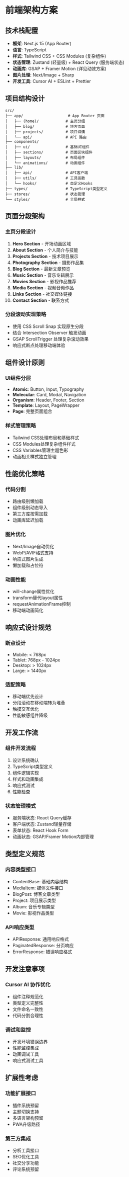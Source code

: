 # 前端架构方案

## 技术栈配置
- **框架**: Next.js 15 (App Router)
- **语言**: TypeScript
- **样式**: Tailwind CSS + CSS Modules (复杂组件)
- **状态管理**: Zustand (轻量级) + React Query (服务端状态)
- **动画库**: GSAP + Framer Motion (详见动效方案)
- **图片处理**: Next/Image + Sharp
- **开发工具**: Cursor AI + ESLint + Prettier

## 项目结构设计

```
src/
├── app/                    # App Router 页面
│   ├── (home)/            # 主页分组
│   ├── blog/              # 博客页面
│   ├── projects/          # 项目详情
│   └── api/               # API 路由
├── components/
│   ├── ui/                # 基础UI组件
│   ├── sections/          # 页面区块组件
│   ├── layouts/           # 布局组件
│   └── animations/        # 动画组件
├── lib/
│   ├── api/               # API客户端
│   ├── utils/             # 工具函数
│   └── hooks/             # 自定义Hooks
├── types/                 # TypeScript类型定义
├── stores/                # 状态管理
└── styles/                # 全局样式
```

## 页面分段架构

### 主页分段设计
1. **Hero Section** - 开场动画区域
2. **About Section** - 个人简介与技能
3. **Projects Section** - 技术项目展示
4. **Photography Section** - 摄影作品集
5. **Blog Section** - 最新文章预览
6. **Music Section** - 音乐专辑展示
7. **Movies Section** - 影视作品推荐
8. **Media Section** - 视频音频作品
9. **Links Section** - 社交媒体链接
10. **Contact Section** - 联系方式

### 分段滚动实现策略
- 使用 CSS Scroll Snap 实现原生分段
- 结合 Intersection Observer 触发动画
- GSAP ScrollTrigger 处理复杂滚动效果
- 响应式断点处理移动端体验

## 组件设计原则

### UI组件分层
- **Atomic**: Button, Input, Typography
- **Molecular**: Card, Modal, Navigation
- **Organism**: Header, Footer, Section
- **Template**: Layout, PageWrapper
- **Page**: 完整页面组合

### 样式管理策略
- Tailwind CSS处理布局和基础样式
- CSS Modules处理复杂组件样式
- CSS Variables管理主题色彩
- 动画相关样式独立管理

## 性能优化策略

### 代码分割
- 路由级别懒加载
- 组件级别动态导入
- 第三方库按需加载
- 动画库延迟加载

### 图片优化
- Next/Image自动优化
- WebP/AVIF格式支持
- 响应式图片生成
- 懒加载和占位符

### 动画性能
- will-change属性优化
- transform替代layout属性
- requestAnimationFrame控制
- 移动端动画简化

## 响应式设计规范

### 断点设计
- Mobile: < 768px
- Tablet: 768px - 1024px  
- Desktop: > 1024px
- Large: > 1440px

### 适配策略
- 移动端优先设计
- 分段滚动在移动端转为堆叠
- 触摸交互优化
- 性能敏感组件降级

## 开发工作流

### 组件开发流程
1. 设计系统确认
2. TypeScript类型定义
3. 组件逻辑实现
4. 样式和动画集成
5. 响应式测试
6. 性能检查

### 状态管理模式
- 服务端状态: React Query缓存
- 客户端状态: Zustand轻量存储
- 表单状态: React Hook Form
- 动画状态: GSAP/Framer Motion内部管理

## 类型定义规范

### 内容类型接口
- ContentBase: 基础内容结构
- MediaItem: 媒体文件接口
- BlogPost: 博客文章类型
- Project: 项目展示类型
- Album: 音乐专辑类型
- Movie: 影视作品类型

### API响应类型
- APIResponse<T>: 通用响应格式
- PaginatedResponse<T>: 分页响应
- ErrorResponse: 错误响应格式

## 开发注意事项

### Cursor AI 协作优化
- 组件注释规范化
- 类型定义完整性
- 文件命名一致性
- 代码分割合理性

### 调试和监控
- 开发环境错误边界
- 性能监控集成
- 动画调试工具
- 响应式测试工具

## 扩展性考虑

### 功能扩展接口
- 插件系统预留
- 主题切换支持
- 多语言架构预留
- PWA升级路径

### 第三方集成
- 分析工具接口
- SEO优化工具
- 社交分享功能
- 评论系统预留